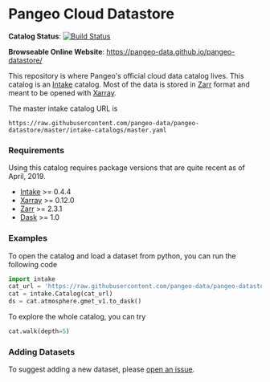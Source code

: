 # Pangeo Cloud Datastore

**Catalog Status**: [![Build Status](https://travis-ci.org/pangeo-data/pangeo-datastore.svg?branch=master)](https://travis-ci.org/pangeo-data/pangeo-datastore) 

**Browseable Online Website**: <https://pangeo-data.github.io/pangeo-datastore/>

This repository is where Pangeo's official cloud data catalog lives.
This catalog is an [Intake](https://github.com/ContinuumIO/intake) catalog.
Most of the data is stored in [Zarr](https://github.com/zarr-developers/zarr) format
and meant to be opened with [Xarray](http://xarray.pydata.org/en/latest/).

The master intake catalog URL is
```
https://raw.githubusercontent.com/pangeo-data/pangeo-datastore/master/intake-catalogs/master.yaml
```

### Requirements

Using this catalog requires package versions that are quite recent as of April, 2019.

- [Intake](https://github.com/ContinuumIO/intake) >= 0.4.4
- [Xarray](http://xarray.pydata.org/en/latest/) >= 0.12.0
- [Zarr](https://github.com/zarr-developers/zarr) >= 2.3.1
- [Dask](https://docs.dask.org/en/latest/) >= 1.0

### Examples

To open the catalog and load a dataset from python, you can run the following code

```python
import intake
cat_url = 'https://raw.githubusercontent.com/pangeo-data/pangeo-datastore/master/intake-catalogs/master.yaml'
cat = intake.Catalog(cat_url)
ds = cat.atmosphere.gmet_v1.to_dask()
```

To explore the whole catalog, you can try
```python
cat.walk(depth=5)
```

### Adding Datasets

To suggest adding a new dataset, please [open an issue](https://github.com/pangeo-data/pangeo-datastore/issues).
